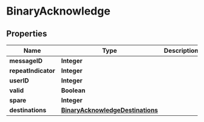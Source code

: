 

# BinaryAcknowledge


## Properties

| Name | Type | Description | Notes |
|------------ | ------------- | ------------- | -------------|
|**messageID** | **Integer** |  |  |
|**repeatIndicator** | **Integer** |  |  |
|**userID** | **Integer** |  |  |
|**valid** | **Boolean** |  |  |
|**spare** | **Integer** |  |  |
|**destinations** | [**BinaryAcknowledgeDestinations**](BinaryAcknowledgeDestinations.md) |  |  |



